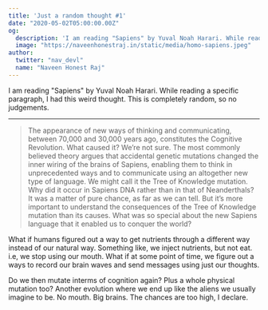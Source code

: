 ```yaml
---
title: 'Just a random thought #1'
date: "2020-05-02T05:00:00.00Z"
og:
  description: 'I am reading "Sapiens" by Yuval Noah Harari. While reading a specific paragraph, I had this weird thought. This is completely random, so no judgements.'
  image: "https://naveenhonestraj.in/static/media/homo-sapiens.jpeg"
author:
  twitter: "nav_devl"
  name: "Naveen Honest Raj"
---
```


I am reading "Sapiens" by Yuval Noah Harari. While reading a specific paragraph, I had this weird thought. This is completely random, so no judgements.

---

> The appearance of new ways of thinking and communicating, between 70,000 and 30,000 years ago, constitutes the Cognitive Revolution. What caused it? We’re not sure. The most commonly believed theory argues that accidental genetic mutations changed the inner wiring of the brains of Sapiens, enabling them to think in unprecedented ways and to communicate using an altogether new type of language. We might call it the Tree of Knowledge mutation. Why did it occur in Sapiens DNA rather than in that of Neanderthals? It was a matter of pure chance, as far as we can tell. But it’s more important to understand the consequences of the Tree of Knowledge mutation than its causes. What was so special about the new Sapiens language that it enabled us to conquer the world?

What if humans figured out a way to get nutrients through a different way instead of our natural way. Something like, we inject nutrients, but not eat. i.e, we stop using our mouth. What if at some point of time, we figure out a ways to record our brain waves and send messages using just our thoughts.

Do we then mutate interms of cognition again? Plus a whole physical mutation too? Another evolution where we end up like the aliens we usually imagine to be. No mouth. Big brains. The chances are too high, I declare.
